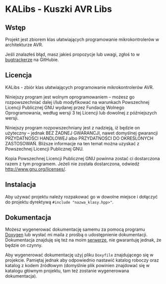 KALibs - Kuszki AVR Libs
==========

Wstęp
----------
Projekt jest zbiorem klas ułatwiających programowanie mikrokontrolerów w architekturze AVR.

Jeśli znalazłeś błąd, masz jakieś propozycje lub uwagi, zgłoś to w <a target="_blank" href="https://github.com/Kuszki/KALibs/issues">bugtrackerze</a> na GitHubie.

Licencja
----------
KALibs - zbiór klas ułatwiających programowanie mikrokontrolerów AVR.

Niniejszy program jest wolnym oprogramowaniem – możesz go rozpowszechniać dalej i/lub modyfikować na warunkach Powszechnej Licencji Publicznej GNU wydanej przez Fundację Wolnego Oprogramowania, według wersji 3 tej Licencji lub dowolnej z późniejszych wersji.

Niniejszy program rozpowszechniany jest z nadzieją, iż będzie on użyteczny – jednak BEZ ŻADNEJ GWARANCJI, nawet domyślnej gwarancji PRZYDATNOŚCI HANDLOWEJ albo PRZYDATNOŚCI DO OKREŚLONYCH ZASTOSOWAŃ. Bliższe informacje na ten temat można uzyskać z Powszechnej Licencji Publicznej GNU.

Kopia Powszechnej Licencji Publicznej GNU powinna zostać ci dostarczona razem z tym programem. Jeżeli nie została dostarczona, odwiedź http://www.gnu.org/licenses/.


Instalacja
----------
Aby używać projektu należy rozpakować go w dowolne miejsce i dołączyć do projektu dyrektywą `#include "nazwa_klasy.hpp>"`.


Dokumentacja
----------
Możesz wygenerować dokumentację samemu za pomocą programu <a target="_blank" href="http://www.stack.nl/~dimitri/doxygen/index.html">Doxygen</a> lub wysłać mi maila z prośbą o udostępnienie dokumentacji. Dokumentacja znajduję się też na moim <a target="_blank" href="http://kuszki.myftp.org">serwerze</a>, nie gwarantuję jednak, że będzie on czynny.

Aby wygenerować dokumentację użyj pliku `Doxyfile` znajdującego się w projekcie. Pamiętaj jednak aby odpowiednio nastawić katalog roboczy oraz katalog z kodem źródłowym (domyślnie plik powinien znajdować się w katalogu głównym projektu, tam też zostanie wygenerowana dokumentacja).
